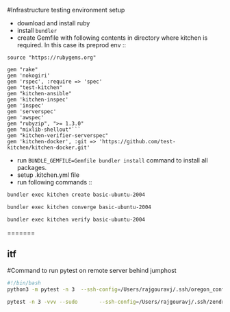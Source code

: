 #Infrastructure testing environment setup 

- download and install ruby
- install ```bundler``` 
- create Gemfile with following contents in directory where kitchen is required. In this case its preprod env :: 
```
source "https://rubygems.org"

gem "rake"
gem 'nokogiri'
gem 'rspec', :require => 'spec'
gem "test-kitchen"
gem "kitchen-ansible"
gem 'kitchen-inspec'
gem 'inspec'
gem 'serverspec'
gem 'awspec'
gem "rubyzip", ">= 1.3.0"
gem "mixlib-shellout"```
gem "kitchen-verifier-serverspec"
gem 'kitchen-docker', :git => 'https://github.com/test-kitchen/kitchen-docker.git'
```
- run ```BUNDLE_GEMFILE=Gemfile bundler install``` command to install all packages.
- setup .kitchen.yml file
- run following commands ::
```sh 
bundler exec kitchen create basic-ubuntu-2004
```
```sh 
bundler exec kitchen converge basic-ubuntu-2004
```
```sh 
bundler exec kitchen verify basic-ubuntu-2004
```


=======
## itf


#Command to run pytest on remote server behind jumphost

```sh
#!/bin/bash
python3 -m pytest -n 3  --ssh-config=/Users/rajgouravj/.ssh/oregon_config --ssh-identity-file=/Users/rajgouravj/.ssh/Developerv2.pem   --hosts=ec2-user@172.29.0.25 --junitxml=junit.xml server-verify-root/tests/integration/basic/testinfra/elasticsearch_cluster/
```

```sh
pytest -n 3 -vvv --sudo       --ssh-config=/Users/rajgouravj/.ssh/zendrive_oregon_config --ssh-identity-file=/Users/rajgouravj/.ssh/DeveloperV2.pem   --hosts=ssh://ubuntu@172.19.10.165 --junitxml=/tmp/junit.xml server-verify-tests/integration/basic/testinfra/elasticsearch_cluster/
```
